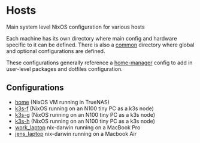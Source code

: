 # Hosts

Main system level NixOS configuration for various hosts

Each machine has its own directory where main config and hardware specific to it can be defined. There is also a [common](common) directory where global and optional configurations are defined.

These configurations generally reference a [home-manager](../home-manager) config to add in user-level packages and dotfiles configuration.

##  Configurations

- [home](home/README.md) (NixOS VM running in TrueNAS)
- [k3s-f](k3s-f/README.md) (NixOS running on an N100 tiny PC as a k3s node)
- [k3s-g](k3s-g/README.md) (NixOS running on an N100 tiny PC as a k3s node)
- [k3s-h](k3s-h/README.md) (NixOS running on an N100 tiny PC as a k3s node)
- [work_laptop](work_laptop/README.md) nix-darwin running on a MacBook Pro
- [jens_laptop](jens_laptop/README.md) nix-darwin running on a Macbook Air
